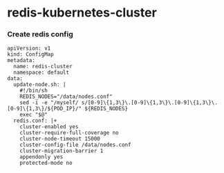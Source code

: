 # redis-kubernetes-cluster
### Create redis config ###
    apiVersion: v1
    kind: ConfigMap
    metadata:
      name: redis-cluster
      namespace: default
    data:
      update-node.sh: |
        #!/bin/sh
        REDIS_NODES="/data/nodes.conf"
        sed -i -e "/myself/ s/[0-9]\{1,3\}\.[0-9]\{1,3\}\.[0-9]\{1,3\}\.[0-9]\{1,3\}/${POD_IP}/" ${REDIS_NODES}
        exec "$@"
      redis.conf: |+
        cluster-enabled yes
        cluster-require-full-coverage no
        cluster-node-timeout 15000
        cluster-config-file /data/nodes.conf
        cluster-migration-barrier 1
        appendonly yes
        protected-mode no

